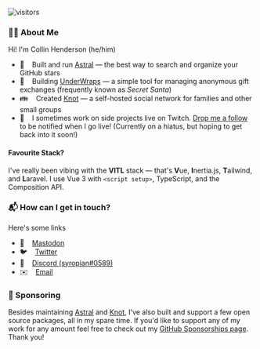 ![visitors](https://visitor-badge.glitch.me/badge?page_id=syropian.syropian&left_color=#fafafa&right_color=#dc393e)

### 👨‍💻 About Me

Hi! I'm Collin Henderson (he/him)

- 🌟&nbsp;&nbsp;&nbsp;&nbsp;Built and run [Astral](https://github.com/astralapp/astral) — the best way to search and organize your GitHub stars
- 🎁&nbsp;&nbsp;&nbsp;&nbsp;Building [UnderWraps](https://underwraps.gift) — a simple tool for managing anonymous gift exchanges (frequently known as _Secret Santa_)
- 👪&nbsp;&nbsp;&nbsp;&nbsp;Created [Knot](https://github.com/knotworks) — a self-hosted social network for families and other small groups
- 📡&nbsp;&nbsp;&nbsp;&nbsp;I sometimes work on side projects live on Twitch. [Drop me a follow](https://www.twitch.tv/syropian) to be notified when I go live! (Currently on a hiatus, but hoping to get back into it soon!)

#### Favourite Stack?

I've really been vibing with the **VITL** stack — that's **V**ue, **I**nertia.js, **T**ailwind, and **L**aravel. I use Vue 3 with `<script setup>`, TypeScript, and the Composition API.

### 📬 How can I get in touch?

Here's some links
- 🐘&nbsp;&nbsp;&nbsp;&nbsp;[Mastodon](https://mastodon.social/@syropian)
- 🐦&nbsp;&nbsp;&nbsp;&nbsp;[Twitter](https://twitter.com/syropian)
- 💬&nbsp;&nbsp;&nbsp;&nbsp;[Discord (syropian#0589)](https://discordapp.com/users/114814130166300678)
- ✉️&nbsp;&nbsp;&nbsp;&nbsp;[Email](mailto:collin@syropia.net)

### 💛 Sponsoring

Besides maintaining [Astral](https://github.com/astralapp/astral) and [Knot](https://github.com/knotworks), I've also built and support a few open source packages, all in my spare time. If you'd like to support any of my work for any amount feel free to check out my [GitHub Sponsorships page](https://github.com/sponsors/syropian). Thank you!
